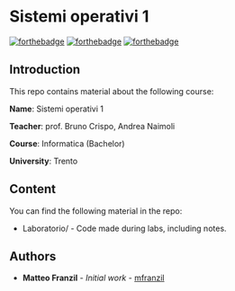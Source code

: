 # Sistemi operativi 1

[![forthebadge](https://forthebadge.com/images/badges/made-with-c.svg)](https://forthebadge.com)
[![forthebadge](https://forthebadge.com/images/badges/compatibility-ie-6.svg)](https://forthebadge.com)
[![forthebadge](https://forthebadge.com/images/badges/cc-0.svg)](https://forthebadge.com)

## Introduction

This repo contains material about the following course:

**Name**: Sistemi operativi 1

**Teacher**: prof. Bruno Crispo, Andrea Naimoli

**Course**: Informatica (Bachelor)

**University**: Trento

## Content

You can find the following material in the repo:

* Laboratorio/ - Code made during labs, including notes.

## Authors

* **Matteo Franzil** - *Initial work* - [mfranzil](https://github.com/mfranzil)
